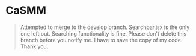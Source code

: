 # CaSMM

> Attempted to merge to the develop branch. Searchbar.jsx is the only one left out. Searching functionality is fine.
Please don't delete this branch before you notify me.
> I have to save the copy of my code. Thank you.

